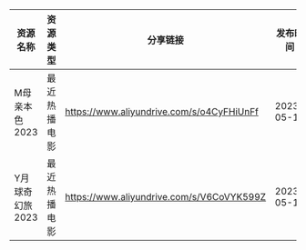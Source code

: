 | 资源名称       | 资源类型   | 分享链接                                      | 发布时间       |
| ---------- | ------ | ----------------------------------------- | ---------- |
| M母亲本色2023  | 最近热播电影 | https://www.aliyundrive.com/s/o4CyFHiUnFf | 2023-05-13 |
| Y月球奇幻旅2023 | 最近热播电影 | https://www.aliyundrive.com/s/V6CoVYK599Z | 2023-05-13 |
